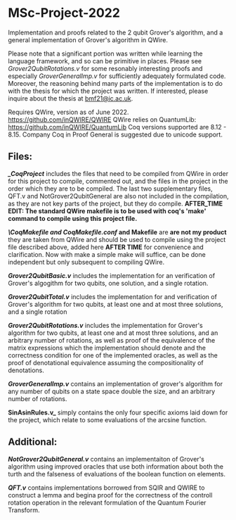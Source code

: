 # MSc-Project-2022
Implementation and proofs related to the 2 qubit Grover's algorithm, and a general implementation of Grover's algorithm in QWire.

Please note that a significant portion was written while learning the language framework, and so can be primitive in places. Please see _Grover2QubitRotations.v_ for some resonably interesting proofs and especially _GroverGeneralImp.v_ for sufficiently adequately formulated code. Moreover, the reasoning behind many parts of the implementation is to do with the thesis for which the project was written. If interested, please inquire about the thesis at bmf21@ic.ac.uk. 

Requires QWire, version as of June 2022. https://github.com/inQWIRE/QWIRE 
QWire relies on QuantumLib: https://github.com/inQWIRE/QuantumLib
Coq versions supported are 8.12 - 8.15. Company Coq in Proof General is suggested due to unicode support. 

## Files:

**_\_CoqProject_** includes the files that need to be compiled from QWire in order for this project to compile, commented out, 
and the files in the project in the order which they are to be compiled. The last two supplementary files, QFT.v and NotGrover2QubitGeneral
are also not included in the compilation, as they are not key parts of the project, but they do compile. **AFTER_TIME EDIT: The standard QWire makefile is to be used with coq's 'make' command to compile using this project file.**

**_\CoqMakefile and CoqMakefile.conf_ and Makefile** are **are not my product** they are taken from QWire and should be used to compile using the project file described above, added here **AFTER TIME** for convenience and clarification. Now with make a simple make will suffice, can be done independent but only subsequent to compiling QWire.

**_Grover2QubitBasic.v_** includes the implementation for an verification of Grover's algogithm for two qubits, one solution, and a single rotation.

**_Grover2QubitTotal.v_** includes the implementation for and verification of Grover's algorithm for two qubits, at least one and at most three solutions, and a single rotation

**_Grover2QubitRotations.v_** includes the implementation for Grover's algorithm for two qubits, at least one and at most three solutions, and an arbitrary number of rotations, as well as proof of the equivalence of the matrix expressions which the implementation should denote and the correctness condition for one of the implemented oracles, as well as the proof of denotational equivalence assuming the compositionality of denotations.

**_GroverGeneralImp.v_** contains an implementation of grover's algorithm for any number of qubits on a state space double the size, and an arbitrary number of rotations.

**SinAsinRules.v_** simply contains the only four specific axioms laid down for the project, which relate to some evaluations of the arcsine function. 

## Additional:

**_NotGrover2QubitGeneral.v_** contains an implementaiton of Grover's algorithm using improved oracles that use both information about both the turth and the falseness of evaluations of the boolean function on elements.

**_QFT.v_** contains implementations borrowed from SQIR and QWIRE to construct a lemma and begina proof for the correctness of the controll rotation operation in the relevant formulation of the Quantum Fourier Transform.
